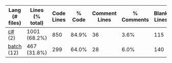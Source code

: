 |Lang (# files)|Lines (% total)|Code Lines|% Code|Comment Lines|% Comments|Blank Lines|% Blank|
| --- | --- | --- | --- | --- | --- | --- | --- |
|[c#](https://github.com/jojo2357/Music-Discord-Rich-Presence/tree/master/statistics/c%23/lines_descending.md) (2)|1001 (68.2%)|850|84.9%|36|3.6%|115|11.5%|
|[batch](https://github.com/jojo2357/Music-Discord-Rich-Presence/tree/master/statistics/batch/lines_descending.md) (12)|467 (31.8%)|299|64.0%|28|6.0%|140|30.0%|